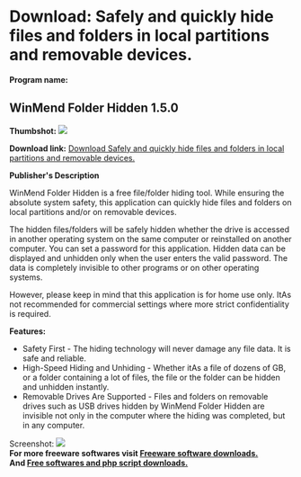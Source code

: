 # Download: Safely and quickly hide files and folders in local partitions and removable devices.

**Program name:**

## WinMend Folder Hidden 1.5.0

  
**Thumbshot:** ![](http://www.freewarefiles.com/screenshot/winmendfolderhidden_md.jpg)   
  
**Download link:** [Download Safely and quickly hide files and folders in local partitions and removable devices.](http://freesoftwares.boysofts.com/WinMend-Folder-Hidden_program_50180.html)  
  


**Publisher's Description**  
  


WinMend Folder Hidden is a free file/folder hiding tool. While ensuring the absolute system safety, this application can quickly hide files and folders on local partitions and/or on removable devices. 

The hidden files/folders will be safely hidden whether the drive is accessed in another operating system on the same computer or reinstalled on another computer. You can set a password for this application. Hidden data can be displayed and unhidden only when the user enters the valid password. The data is completely invisible to other programs or on other operating systems. 

However, please keep in mind that this application is for home use only. ItAs not recommended for commercial settings where more strict confidentiality is required.

**Features:**

  * Safety First - The hiding technology will never damage any file data. It is safe and reliable. 
  * High-Speed Hiding and Unhiding - Whether itAs a file of dozens of GB, or a folder containing a lot of files, the file or the folder can be hidden and unhidden instantly. 
  * Removable Drives Are Supported - Files and folders on removable drives such as USB drives hidden by WinMend Folder Hidden are invisible not only in the computer where the hiding was completed, but in any computer. 

  
  
Screenshot: ![](http://www.freewarefiles.com/screenshot/winmendfolderhidden.jpg)   
**For more freeware softwares visit [Freeware software downloads.](http://freesoftwares.boysofts.com/)**   
**And [Free softwares and php script downloads.](http://www.boysofts.com/)**

